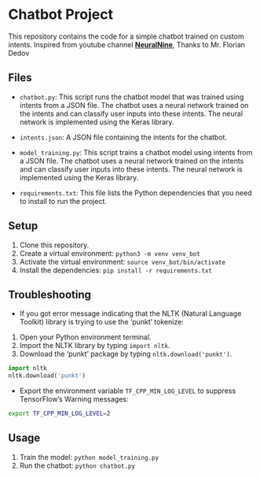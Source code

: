 # Chatbot Project

This repository contains the code for a simple chatbot trained on custom intents.
Inspired from youtube channel [**NeuralNine**](https://www.youtube.com/@NeuralNine), Thanks to Mr. Florian Dedov

## Files

- `chatbot.py`: This script runs the chatbot model that was trained using intents from a JSON file. The chatbot uses a neural network trained on the intents and can classify user inputs into these intents. The neural network is implemented using the Keras library.

- `intents.json`: A JSON file containing the intents for the chatbot.

- `model_training.py`: This script trains a chatbot model using intents from a JSON file. The chatbot uses a neural network trained on the intents and can classify user inputs into these intents. The neural network is implemented using the Keras library.

- `requirements.txt`: This file lists the Python dependencies that you need to install to run the project.

## Setup

1. Clone this repository.
2. Create a virtual environment: `python3 -m venv venv_bot`
3. Activate the virtual environment: `source venv_bot/bin/activate`
4. Install the dependencies: `pip install -r requirements.txt`

## Troubleshooting

- If you got error message indicating that the NLTK (Natural Language Toolkit) library is trying to use the ‘punkt’ tokenize:

1. Open your Python environment terminal.
2. Import the NLTK library by typing `import nltk`.
3. Download the ‘punkt’ package by typing `nltk.download('punkt')`.

```python
import nltk
nltk.download('punkt')
```

- Export the environment variable `TF_CPP_MIN_LOG_LEVEL` to suppress TensorFlow’s Warning messages:

```bash
export TF_CPP_MIN_LOG_LEVEL=2
```

## Usage

1. Train the model: `python model_training.py`
2. Run the chatbot: `python chatbot.py`
